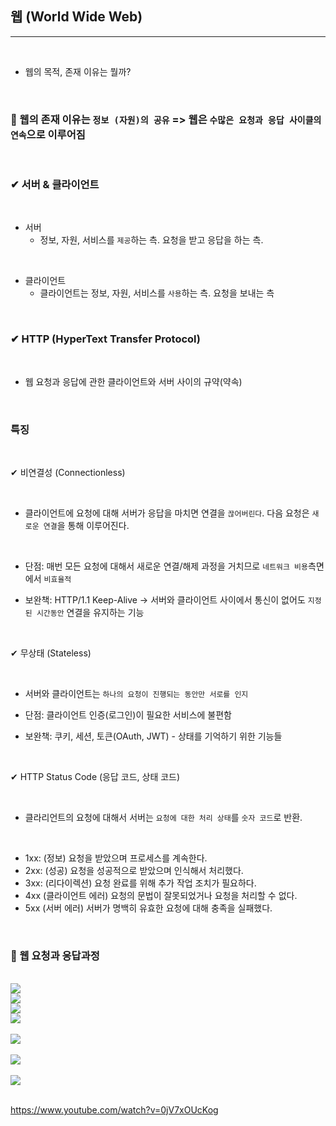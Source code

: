 ## 웹 (World Wide Web)

---

<br>

- 웹의 목적, 존재 이유는 뭘까?

<br>

### 📌 웹의 존재 이유는 `정보 (자원)의 공유` => 웹은 `수많은 요청과 응답 사이클의 연속`으로 이루어짐

<br>

### ✔ 서버 & 클라이언트

<br>

- 서버
  - 정보, 자원, 서비스를 `제공`하는 측. 요청을 받고 응답을 하는 측.

<br>

- 클라이언트
  - 클라이언트는 정보, 자원, 서비스를 `사용`하는 측. 요청을 보내는 측

<br>

### ✔ HTTP (HyperText Transfer Protocol)

<Br>

- 웹 요청과 응답에 관한 클라이언트와 서버 사이의 규약(약속)

<br>

### 특징

<br>

✔ 비연결성 (Connectionless)

<br>

- 클라이언트에 요청에 대해 서버가 응답을 마치면 연결을 `끊어버린다`. 다음 요청은 `새로운 연결`을 통해 이루어진다.

<br>

- 단점: 매번 모든 요청에 대해서 새로운 연결/해제 과정을 거치므로 `네트워크 비용`측면에서 `비효율적`

- 보완책: HTTP/1.1 Keep-Alive -> 서버와 클라이언트 사이에서 통신이 없어도 `지정된 시간동안` 연결을 유지하는 기능

<br>

✔ 무상태 (Stateless)

<br>

- 서버와 클라이언트는 `하나의 요청이 진행되는 동안만 서로를 인지`

- 단점: 클라이언트 인증(로그인)이 필요한 서비스에 불편함

- 보완책: 쿠키, 세션, 토큰(OAuth, JWT) - 상태를 기억하기 위한 기능들

<BR>

✔ HTTP Status Code (응답 코드, 상태 코드)

<br>

- 클라리언트의 요청에 대해서 서버는 `요청에 대한 처리 상태`를 `숫자 코드`로 반환.

<br>

- 1xx: (정보) 요청을 받았으며 프로세스를 계속한다.
- 2xx: (성공) 요청을 성공적으로 받았으며 인식해서 처리했다.
- 3xx: (리다이렉션) 요청 완료를 위해 추가 작업 조치가 필요하다.
- 4xx (클라이언트 에러) 요청의 문법이 잘못되었거나 요청을 처리할 수 없다.
- 5xx (서버 에러) 서버가 명백히 유효한 요청에 대해 충족을 실패했다.

<BR>

### 👀 웹 요청과 응답과정

<BR>

<IMG SRC="https://user-images.githubusercontent.com/62149784/188302730-d2b24fa9-cbca-471d-ac62-6abc02f71beb.png">

<BR>

<IMG SRC="https://user-images.githubusercontent.com/62149784/188302733-554e79cf-cf48-4590-91b3-a8e3aa754bf3.png">

<BR>

<IMG SRC="https://user-images.githubusercontent.com/62149784/188302735-c362e1b0-6bf2-4954-a940-ae8346158ae7.png">

<BR>

<IMG SRC="https://user-images.githubusercontent.com/62149784/188302739-0de149c9-633d-4115-904c-3f697f7748c3.png">

<BR>

<BR>

<IMG SRC="https://user-images.githubusercontent.com/62149784/188302741-a1c69b33-7838-4df4-b34b-6f48825051b4.png">

<BR>

<BR>

<IMG SRC="https://user-images.githubusercontent.com/62149784/188302744-b7238369-72a2-477f-a15c-cd9f32763362.png">

<BR>

<BR>

<IMG SRC="https://user-images.githubusercontent.com/62149784/188302749-24608b99-4264-4555-965a-ec16f0a05d1c.png">

<BR>
<BR>

<IMG SRC="">

<BR>

https://www.youtube.com/watch?v=0jV7xOUcKog
